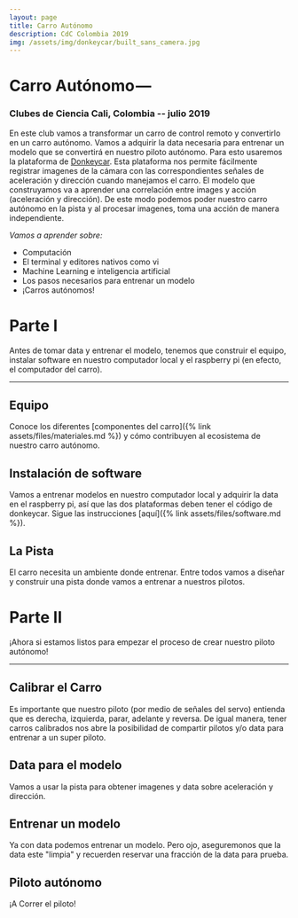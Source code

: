 ```yaml
---
layout: page
title: Carro Autónomo
description: CdC Colombia 2019
img: /assets/img/donkeycar/built_sans_camera.jpg
---
```


# Carro Autónomo — 
### Clubes de Ciencia Cali, Colombia -- julio 2019

En este club vamos a transformar un carro de control remoto y convertirlo en un carro autónomo. Vamos a adquirir la data necesaria para entrenar un modelo que se convertirá en nuestro piloto autónomo. Para esto usaremos la plataforma de [Donkeycar](https://www.donkeycar.com/). Esta plataforma nos permite fácilmente registrar imagenes de la cámara con las correspondientes señales de aceleración y dirección cuando manejamos el carro. El modelo que construyamos va a aprender una correlación entre images y acción (aceleración y dirección). De este modo podemos poder nuestro carro autónomo en la pista y al procesar imagenes, toma una acción de manera independiente.         

*Vamos a aprender sobre:*
- Computación
- El terminal y editores nativos como vi
- Machine Learning e inteligencia artificial
- Los pasos necesarios para entrenar un modelo
- ¡Carros autónomos!


# Parte I  

Antes de tomar data y entrenar el modelo, tenemos que construir el equipo, instalar software en nuestro computador local y el raspberry pi (en efecto, el computador del carro).  

____________________________

## Equipo
Conoce los diferentes [componentes del carro]({% link assets/files/materiales.md %}) y cómo contribuyen al ecosistema de nuestro carro autónomo.


## Instalación de software
Vamos a entrenar modelos en nuestro computador local y adquirir la data en el raspberry pi, así que las dos plataformas deben tener el código de donkeycar.
Sigue las instrucciones [aquí]({% link assets/files/software.md %}).

## La Pista
El carro necesita un ambiente donde entrenar. Entre todos vamos a diseñar y construir una pista donde vamos a entrenar a nuestros pilotos.
<br>

# Parte II

¡Ahora si estamos listos para empezar el proceso de crear nuestro piloto autónomo!  

____________________________

## Calibrar el Carro
Es importante que nuestro piloto (por medio de señales del servo) entienda que es derecha, izquierda, parar, adelante y reversa. De igual manera, tener carros calibrados nos abre la posibilidad de compartir pilotos y/o data para entrenar a un super piloto.    

## Data para el modelo
Vamos a usar la pista para obtener imagenes y data sobre aceleración y dirección.

## Entrenar un modelo
Ya con data podemos entrenar un modelo. Pero ojo, aseguremonos que la data este "limpia" y recuerden reservar una fracción de la data para prueba.  

## Piloto autónomo
¡A Correr el piloto!
